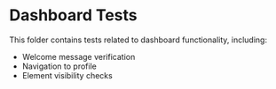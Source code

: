 # Dashboard Tests

This folder contains tests related to dashboard functionality, including:
- Welcome message verification
- Navigation to profile
- Element visibility checks
